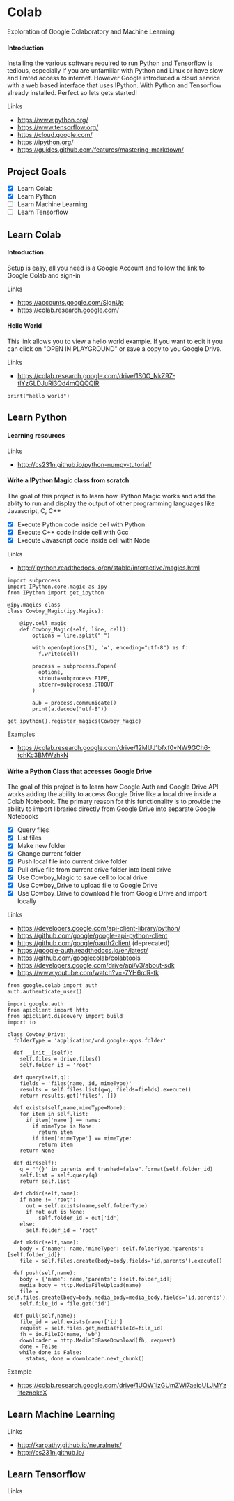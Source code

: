 # Colab
Exploration of Google Colaboratory and Machine Learning

#### Introduction 
Installing the various software required to run Python and Tensorflow is tedious, especially if you are unfamiliar with Python and Linux or have slow and limted access to internet. However Google introduced a cloud service with a web based interface that uses IPython. With Python and Tensorflow already installed. Perfect so lets gets started!

Links
* https://www.python.org/
* https://www.tensorflow.org/
* https://cloud.google.com/
* https://ipython.org/
* https://guides.github.com/features/mastering-markdown/

## Project Goals 

- [x] Learn Colab
- [x] Learn Python
- [ ] Learn Machine Learning
- [ ] Learn Tensorflow

## Learn Colab

#### Introduction 
Setup is easy, all you need is a Google Account and follow the link to Google Colab and sign-in

Links
* https://accounts.google.com/SignUp
* https://colab.research.google.com/

#### Hello World
This link allows you to view a hello world example. If you want to edit it you can click on "OPEN IN PLAYGROUND" or save a copy to you Google Drive.

Links
* https://colab.research.google.com/drive/1S0O_NkZ9Z-tlYzGLDJuRi3Qd4mQQQQIR

```
print("hello world")
```
## Learn Python

#### Learning resources

Links
* http://cs231n.github.io/python-numpy-tutorial/

#### Write a IPython Magic class from scratch
The goal of this project is to learn how IPython Magic works and add the ablity to run and display the output of other
programming languages like Javascript, C, C++

- [x] Execute Python code inside cell with Python
- [x] Execute C++ code inside cell with Gcc
- [x] Execute Javascript code inside cell with Node

Links
* http://ipython.readthedocs.io/en/stable/interactive/magics.html

```
import subprocess
import IPython.core.magic as ipy
from IPython import get_ipython

@ipy.magics_class
class Cowboy_Magic(ipy.Magics):

    @ipy.cell_magic
    def Cowboy_Magic(self, line, cell):
        options = line.split(" ")

        with open(options[1], 'w', encoding="utf-8") as f:
          f.write(cell)

        process = subprocess.Popen(
          options,
          stdout=subprocess.PIPE,
          stderr=subprocess.STDOUT
        )

        a,b = process.communicate()
        print(a.decode("utf-8"))

get_ipython().register_magics(Cowboy_Magic)
```

Examples
* https://colab.research.google.com/drive/12MUJ1bfxf0vNW9GCh6-tchKc3BMWzhkN

#### Write a Python Class that accesses Google Drive
The goal of this project is to learn how Google Auth and Google Drive API works adding the ability to access Google Drive like a local drive inside a Colab Notebook. The primary reason for this functionality is to provide the ability to import libraries directly from Google Drive into separate Google Notebooks

- [x] Query files
- [x] List files
- [x] Make new folder
- [x] Change current folder
- [x] Push local file into current drive folder
- [x] Pull drive file from current drive folder into local drive
- [x] Use Cowboy_Magic to save cell to local drive
- [x] Use Cowboy_Drive to upload file to Google Drive
- [x] Use Cowboy_Drive to download file from Google Drive and import locally

Links
* https://developers.google.com/api-client-library/python/
* https://github.com/google/google-api-python-client
* https://github.com/google/oauth2client (deprecated)
* https://google-auth.readthedocs.io/en/latest/
* https://github.com/googlecolab/colabtools
* https://developers.google.com/drive/api/v3/about-sdk
* https://www.youtube.com/watch?v=-7YH6rdR-tk

```
from google.colab import auth
auth.authenticate_user()

import google.auth
from apiclient import http
from apiclient.discovery import build
import io 

class Cowboy_Drive:
  folderType = 'application/vnd.google-apps.folder'
  
  def __init__(self):
    self.files = drive.files()
    self.folder_id = 'root'
  
  def query(self,q):
    fields = 'files(name, id, mimeType)'
    results = self.files.list(q=q, fields=fields).execute()
    return results.get('files', [])
  
  def exists(self,name,mimeType=None):
    for item in self.list:
      if item['name'] == name:
        if mimeType is None: 
          return item
        if item['mimeType'] == mimeType:
          return item
    return None
        
  def dir(self):
    q = "'{}' in parents and trashed=false".format(self.folder_id)
    self.list = self.query(q)
    return self.list
  
  def chdir(self,name):
    if name != 'root':
      out = self.exists(name,self.folderType)
      if not out is None:
          self.folder_id = out['id']
    else:
      self.folder_id = 'root'

  def mkdir(self,name):
    body = {'name': name,'mimeType': self.folderType,'parents': [self.folder_id]}
    file = self.files.create(body=body,fields='id,parents').execute()
        
  def push(self,name):
    body = {'name': name,'parents': [self.folder_id]}
    media_body = http.MediaFileUpload(name)
    file = self.files.create(body=body,media_body=media_body,fields='id,parents').execute()
    self.file_id = file.get('id')
    
  def pull(self,name):
    file_id = self.exists(name)['id']
    request = self.files.get_media(fileId=file_id)
    fh = io.FileIO(name, 'wb')
    downloader = http.MediaIoBaseDownload(fh, request)
    done = False
    while done is False:
      status, done = downloader.next_chunk()
```
Example
* https://colab.research.google.com/drive/1UQW1izGUmZWi7aeioULJMYz1fcznokcX

## Learn Machine Learning

Links
* http://karpathy.github.io/neuralnets/
* http://cs231n.github.io/

## Learn Tensorflow

Links

